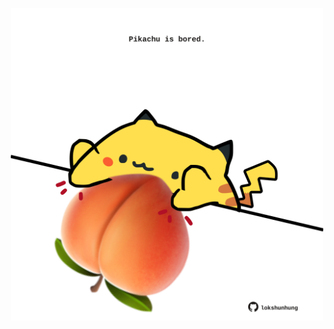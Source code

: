<!-- built at 25/03/2021, 10:09:11 UTC -->
<p align="center">
  <img width="500" height="500" src="./ReadmeImage.svg">
</p>
